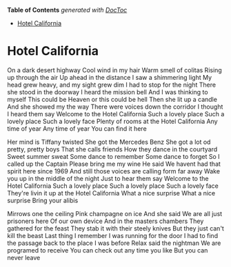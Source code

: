 <!-- START doctoc generated TOC please keep comment here to allow auto update -->
<!-- DON'T EDIT THIS SECTION, INSTEAD RE-RUN doctoc TO UPDATE -->
**Table of Contents**  *generated with [DocToc](https://github.com/thlorenz/doctoc)*

- [Hotel California](#hotel-california)

<!-- END doctoc generated TOC please keep comment here to allow auto update -->

# Hotel California

On a dark desert highway
Cool wind in my hair
Warm smell of colitas
Rising up through the air
Up ahead in the distance
I saw a shimmering light
My head grew heavy, and my sight grew dim
I had to stop for the night
There she stood in the doorway
I heard the mission bell
And I was thinking to myself
This could be Heaven or this could be hell
Then she lit up a candle
And she showed my the way
There were voices down the corridor
I thought I heard them say
Welcome to the Hotel California
Such a lovely place
Such a lovely place
Such a lovely face
Plenty of rooms at the Hotel California
Any time of year
Any time of year
You can find it here

Her mind is Tiffany twisted
She got the Mercedes Benz
She got a lot od pretty, pretty boys
That she calls friends
How they dance in the courtyard
Sweet summer sweat
Some dance to remember
Some dance to forget
So I called up the Captain
Please bring me my wine
He said
We havent had that spirit here since 1969
And still those voices are calling form far away
Wake you up in the middle of the night
Just to hear them say
Welcome to the Hotel California
Such a lovely place
Such a lovely place
Such a lovely face
They're livin it up at the Hotel California
What a nice surprise
What a nice surprise
Bring your alibis

Mirrows one the ceiling
Pink champagne on ice
And she said
We are all just prisoners here
Of our own device
And in the masters chambers
They gathered for the feast
They stab it with their steely knives
But they just can't kill the beast
Last thing I remember
I was running for the door
I had to find the passage back to the place I was before
Relax said the nightman
We are programed to receive
You can check out any time you like
But you can never leave

